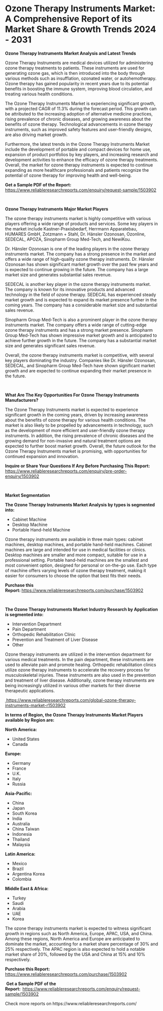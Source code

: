 <p><h1>Ozone Therapy Instruments Market: A Comprehensive Report of its Market Share & Growth Trends 2024 - 2031</h1></p><p><strong>Ozone Therapy Instruments Market Analysis and Latest Trends</strong></p>
<p><p>Ozone Therapy Instruments are medical devices utilized for administering ozone therapy treatments to patients. These instruments are used for generating ozone gas, which is then introduced into the body through various methods such as insufflation, ozonated water, or autohemotherapy. Ozone therapy has gained popularity in recent years due to its potential benefits in boosting the immune system, improving blood circulation, and treating various health conditions.</p><p>The Ozone Therapy Instruments Market is experiencing significant growth, with a projected CAGR of 11.3% during the forecast period. This growth can be attributed to the increasing adoption of alternative medicine practices, rising prevalence of chronic diseases, and growing awareness about the benefits of ozone therapy. Technological advancements in ozone therapy instruments, such as improved safety features and user-friendly designs, are also driving market growth.</p><p>Furthermore, the latest trends in the Ozone Therapy Instruments Market include the development of portable and compact devices for home use, expansion of product portfolios by key players, and increasing research and development activities to enhance the efficacy of ozone therapy treatments. Overall, the market for ozone therapy instruments is expected to continue expanding as more healthcare professionals and patients recognize the potential of ozone therapy for improving health and well-being.</p></p>
<p><strong>Get a Sample PDF of the Report:&nbsp;</strong> <a href="https://www.reliableresearchreports.com/enquiry/request-sample/1503902">https://www.reliableresearchreports.com/enquiry/request-sample/1503902</a></p>
<p>&nbsp;</p>
<p><strong>Ozone Therapy Instruments Major Market Players</strong></p>
<p><p>The ozone therapy instruments market is highly competitive with various players offering a wide range of products and services. Some key players in the market include Kastner-Praxisbedarf, Herrmann Apparatebau, HUMARES GmbH, Zotzmann + Stahl, Dr. Hänsler Ozonosan, Ozonline, SEDECAL, APOZA, Sinopharm Group Med-Tech, and NewiKou.</p><p>Dr. Hänsler Ozonosan is one of the leading players in the ozone therapy instruments market. The company has a strong presence in the market and offers a wide range of high-quality ozone therapy instruments. Dr. Hänsler Ozonosan has shown significant market growth over the past few years and is expected to continue growing in the future. The company has a large market size and generates substantial sales revenue.</p><p>SEDECAL is another key player in the ozone therapy instruments market. The company is known for its innovative products and advanced technology in the field of ozone therapy. SEDECAL has experienced steady market growth and is expected to expand its market presence further in the coming years. The company has a considerable market size and substantial sales revenue.</p><p>Sinopharm Group Med-Tech is also a prominent player in the ozone therapy instruments market. The company offers a wide range of cutting-edge ozone therapy instruments and has a strong market presence. Sinopharm Group Med-Tech has shown impressive market growth and is anticipated to achieve further growth in the future. The company has a substantial market size and generates significant sales revenue.</p><p>Overall, the ozone therapy instruments market is competitive, with several key players dominating the industry. Companies like Dr. Hänsler Ozonosan, SEDECAL, and Sinopharm Group Med-Tech have shown significant market growth and are expected to continue expanding their market presence in the future.</p></p>
<p>&nbsp;</p>
<p><strong>What Are The Key Opportunities For Ozone Therapy Instruments Manufacturers?</strong></p>
<p><p>The Ozone Therapy Instruments market is expected to experience significant growth in the coming years, driven by increasing awareness about the benefits of ozone therapy for various health conditions. The market is also likely to be propelled by advancements in technology, such as the development of more efficient and user-friendly ozone therapy instruments. In addition, the rising prevalence of chronic diseases and the growing demand for non-invasive and natural treatment options are expected to further boost market growth. Overall, the future outlook for the Ozone Therapy Instruments market is promising, with opportunities for continued expansion and innovation.</p></p>
<p><strong>Inquire or Share Your Questions If Any Before Purchasing This Report:</strong> <a href="https://www.reliableresearchreports.com/enquiry/pre-order-enquiry/1503902">https://www.reliableresearchreports.com/enquiry/pre-order-enquiry/1503902</a></p>
<p>&nbsp;</p>
<p><strong>Market Segmentation</strong></p>
<p><strong>The Ozone Therapy Instruments Market Analysis by types is segmented into:</strong></p>
<p><ul><li>Cabinet Machine</li><li>Desktop Machine</li><li>Portable Hand-held Machine</li></ul></p>
<p><p>Ozone therapy instruments are available in three main types: cabinet machines, desktop machines, and portable hand-held machines. Cabinet machines are large and intended for use in medical facilities or clinics. Desktop machines are smaller and more compact, suitable for use in a professional setting. Portable hand-held machines are the smallest and most convenient option, designed for personal or on-the-go use. Each type of machine offers varying levels of ozone therapy treatment, making it easier for consumers to choose the option that best fits their needs.</p></p>
<p><strong>Purchase this Report:&nbsp;</strong><a href="https://www.reliableresearchreports.com/purchase/1503902">https://www.reliableresearchreports.com/purchase/1503902</a></p>
<p>&nbsp;</p>
<p><strong>The Ozone Therapy Instruments Market Industry Research by Application is segmented into:</strong></p>
<p><ul><li>Intervention Department</li><li>Pain Department</li><li>Orthopedic Rehabilitation Clinic</li><li>Prevention and Treatment of Liver Disease</li><li>Other</li></ul></p>
<p><p>Ozone therapy instruments are utilized in the intervention department for various medical treatments. In the pain department, these instruments are used to alleviate pain and promote healing. Orthopedic rehabilitation clinics utilize ozone therapy instruments to accelerate the recovery process for musculoskeletal injuries. These instruments are also used in the prevention and treatment of liver disease. Additionally, ozone therapy instruments are being increasingly utilized in various other markets for their diverse therapeutic applications.</p></p>
<p><a href="https://www.reliableresearchreports.com/global-ozone-therapy-instruments-market-r1503902">&nbsp;https://www.reliableresearchreports.com/global-ozone-therapy-instruments-market-r1503902</a></p>
<p><strong>In terms of Region, the Ozone Therapy Instruments Market Players available by Region are:</strong></p>
<p>
    <p> <strong> North America: </strong>
        <ul>
            <li>United States</li>
            <li>Canada</li>
        </ul>
        </p> 
    <p> <strong> Europe: </strong>
        <ul>
            <li>Germany</li>
            <li>France</li>
            <li>U.K.</li>
            <li>Italy</li>
            <li>Russia</li>
        </ul>
        </p> 
    <p> <strong> Asia-Pacific: </strong>
        <ul>
            <li>China</li>
            <li>Japan</li>
            <li>South Korea</li>
            <li>India</li>
            <li>Australia</li>
            <li>China Taiwan</li>
            <li>Indonesia</li>
            <li>Thailand</li>
            <li>Malaysia</li>
        </ul>
        </p> 
    <p> <strong> Latin America: </strong>
        <ul>
            <li>Mexico</li>
            <li>Brazil</li>
            <li>Argentina Korea</li>
            <li>Colombia</li>
        </ul>
        </p> 
    <p> <strong> Middle East & Africa: </strong>
        <ul>
            <li>Turkey</li>
            <li>Saudi</li>
            <li>Arabia</li>
            <li>UAE</li>
            <li>Korea</li>
        </ul>
    </p>
    </p>
<p><p>The ozone therapy instruments market is expected to witness significant growth in regions such as North America, Europe, APAC, USA, and China. Among these regions, North America and Europe are anticipated to dominate the market, accounting for a market share percentage of 30% and 25% respectively. The APAC region is also expected to hold a notable market share of 20%, followed by the USA and China at 15% and 10% respectively.</p></p>
<p><strong>Purchase this Report: </strong><a href="https://www.reliableresearchreports.com/purchase/1503902">https://www.reliableresearchreports.com/purchase/1503902</a></p>
<p>&nbsp;<strong>Get a Sample PDF of the Report:&nbsp;&nbsp;</strong><a href="https://www.reliableresearchreports.com/enquiry/request-sample/1503902">https://www.reliableresearchreports.com/enquiry/request-sample/1503902</a></p>
<p><strong></strong></p>
<p>Check more reports on https://www.reliableresearchreports.com/</p>